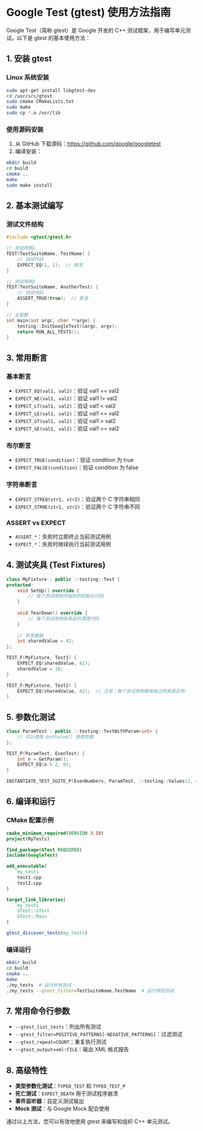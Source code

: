 # Google Test (gtest) 使用方法指南

Google Test（简称 gtest）是 Google 开发的 C++ 测试框架，用于编写单元测试。以下是 gtest 的基本使用方法：

## 1. 安装 gtest

### Linux 系统安装
```bash
sudo apt-get install libgtest-dev
cd /usr/src/gtest
sudo cmake CMakeLists.txt
sudo make
sudo cp *.a /usr/lib
```

### 使用源码安装
1. 从 GitHub 下载源码：https://github.com/google/googletest
2. 编译安装：
```bash
mkdir build
cd build
cmake ..
make
sudo make install
```

## 2. 基本测试编写

### 测试文件结构
```cpp
#include <gtest/gtest.h>

// 测试用例1
TEST(TestSuiteName, TestName) {
    // 测试代码
    EXPECT_EQ(1, 1);  // 断言
}

// 测试用例2
TEST(TestSuiteName, AnotherTest) {
    // 测试代码
    ASSERT_TRUE(true);  // 断言
}

// 主函数
int main(int argc, char **argv) {
    testing::InitGoogleTest(&argc, argv);
    return RUN_ALL_TESTS();
}
```

## 3. 常用断言

### 基本断言
- `EXPECT_EQ(val1, val2)`：验证 val1 == val2
- `EXPECT_NE(val1, val2)`：验证 val1 != val2
- `EXPECT_LT(val1, val2)`：验证 val1 < val2
- `EXPECT_LE(val1, val2)`：验证 val1 <= val2
- `EXPECT_GT(val1, val2)`：验证 val1 > val2
- `EXPECT_GE(val1, val2)`：验证 val1 >= val2

### 布尔断言
- `EXPECT_TRUE(condition)`：验证 condition 为 true
- `EXPECT_FALSE(condition)`：验证 condition 为 false

### 字符串断言
- `EXPECT_STREQ(str1, str2)`：验证两个 C 字符串相同
- `EXPECT_STRNE(str1, str2)`：验证两个 C 字符串不同

### ASSERT vs EXPECT
- `ASSERT_*`：失败时立即终止当前测试用例
- `EXPECT_*`：失败时继续执行当前测试用例

## 4. 测试夹具 (Test Fixtures)

```cpp
class MyFixture : public ::testing::Test {
protected:
    void SetUp() override {
        // 每个测试用例开始前的初始化代码
    }
    
    void TearDown() override {
        // 每个测试用例结束后的清理代码
    }
    
    // 共享数据
    int sharedValue = 42;
};

TEST_F(MyFixture, Test1) {
    EXPECT_EQ(sharedValue, 42);
    sharedValue = 10;
}

TEST_F(MyFixture, Test2) {
    EXPECT_EQ(sharedValue, 42);  // 注意：每个测试用例都有独立的夹具实例
}
```

## 5. 参数化测试

```cpp
class ParamTest : public ::testing::TestWithParam<int> {
    // 可以使用 GetParam() 获取参数
};

TEST_P(ParamTest, EvenTest) {
    int n = GetParam();
    EXPECT_EQ(n % 2, 0);
}

INSTANTIATE_TEST_SUITE_P(EvenNumbers, ParamTest, ::testing::Values(2, 4, 6, 8));
```

## 6. 编译和运行

### CMake 配置示例
```cmake
cmake_minimum_required(VERSION 3.10)
project(MyTests)

find_package(GTest REQUIRED)
include(GoogleTest)

add_executable(
    my_tests
    test1.cpp
    test2.cpp
)

target_link_libraries(
    my_tests
    GTest::GTest
    GTest::Main
)

gtest_discover_tests(my_tests)
```

### 编译运行
```bash
mkdir build
cd build
cmake ..
make
./my_tests  # 运行所有测试
./my_tests --gtest_filter=TestSuiteName.TestName  # 运行特定测试
```

## 7. 常用命令行参数

- `--gtest_list_tests`：列出所有测试
- `--gtest_filter=POSITIVE_PATTERNS[-NEGATIVE_PATTERNS]`：过滤测试
- `--gtest_repeat=COUNT`：重复执行测试
- `--gtest_output=xml:FILE`：输出 XML 格式报告

## 8. 高级特性

- **类型参数化测试**：`TYPED_TEST` 和 `TYPED_TEST_P`
- **死亡测试**：`EXPECT_DEATH` 用于测试程序崩溃
- **事件监听器**：自定义测试输出
- **Mock 测试**：与 Google Mock 配合使用

通过以上方法，您可以有效地使用 gtest 来编写和组织 C++ 单元测试。